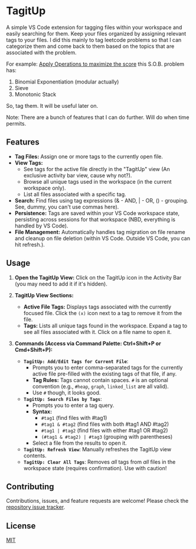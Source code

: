 # TagitUp

A simple VS Code extension for tagging files within your workspace and easily searching for them. Keep your files organized by assigning relevant tags to your files.
I did this mainly to tag leetcode problems so that I can categorize them and come back to them based on the topics that are associated with the problem.

For example:
[Apply Operations to maximize the score](https://leetcode.com/problems/apply-operations-to-maximize-score/description/)
this S.O.B. problem has:
1. Binomial Exponentiation (modular actually)
2. Sieve
3. Monotonic Stack

So, tag them. It will be useful later on.

Note: There are a bunch of features that I can do further. Will do when time permits.

## Features

*   **Tag Files:** Assign one or more tags to the currently open file.
*   **View Tags:**
    *   See tags for the active file directly in the "TagitUp" view (An exclusive activity bar view, cause why not?).
    *   Browse all unique tags used in the workspace (in the current workspace only).
    *   List all files associated with a specific tag.
*   **Search:** Find files using tag expressions (& - AND, | - OR, () - grouping. See, dummy, you can't use commas here).
*   **Persistence:** Tags are saved within your VS Code workspace state, persisting across sessions for that workspace (NBD, everything is handled by VS Code).
*   **File Management:** Automatically handles tag migration on file rename and cleanup on file deletion (within VS Code. Outside VS Code, you can hit refresh.).

## Usage

1.  **Open the TagitUp View:** Click on the TagitUp icon in the Activity Bar (you may need to add it if it's hidden).

2.  **TagitUp View Sections:**
    *   **Active File Tags:** Displays tags associated with the currently focused file. Click the `(x)` icon next to a tag to remove it from the file.
    *   **Tags:** Lists all unique tags found in the workspace. Expand a tag to see all files associated with it. Click on a file name to open it.

3.  **Commands (Access via Command Palette: Ctrl+Shift+P or Cmd+Shift+P):**
    *   **`TagitUp: Add/Edit Tags for Current File`**:
        *   Prompts you to enter comma-separated tags for the currently active file pre-filled with the existing tags of that file, if any.
        *   **Tag Rules:** Tags cannot contain spaces. `#` is an optional convention (e.g., `#heap`, `graph`, `linked_list` are all valid).
        *   Use `#` though, it looks good.
    *   **`TagitUp: Search Files by Tags`**:
        *   Prompts you to enter a tag query.
        *   **Syntax:**
            *   `#tag1` (find files with #tag1)
            *   `#tag1 & #tag2` (find files with both #tag1 AND #tag2)
            *   `#tag1 | #tag2` (find files with either #tag1 OR #tag2)
            *   `(#tag1 & #tag2) | #tag3` (grouping with parentheses)
        *   Select a file from the results to open it.
    *   **`TagitUp: Refresh View`**: Manually refreshes the TagitUp view contents.
    *   **`TagitUp: Clear All Tags`**: Removes *all* tags from *all* files in the workspace state (requires confirmation). Use with caution!

## Contributing

Contributions, issues, and feature requests are welcome! Please check the [repository issue tracker](https://github.com/Udayk02/TagitUp/issues).

## License

[MIT](https://github.com/Udayk02/TagitUp/blob/master/LICENSE)